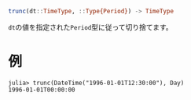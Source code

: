 ```julia
trunc(dt::TimeType, ::Type{Period}) -> TimeType
```

`dt`の値を指定された`Period`型に従って切り捨てます。

# 例

```jldoctest
julia> trunc(DateTime("1996-01-01T12:30:00"), Day)
1996-01-01T00:00:00
```
